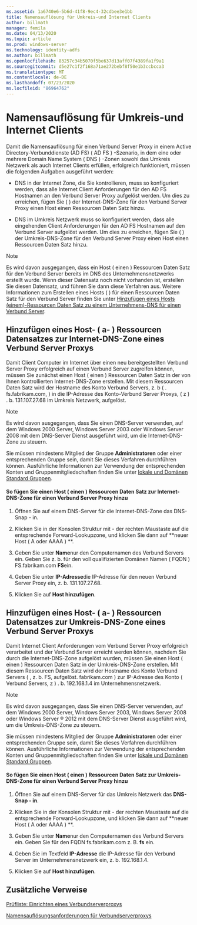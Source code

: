 ```yaml
---
ms.assetid: 1a6740e6-5b6d-41f8-9ec4-32cdbee3e1bb
title: Namensauflösung für Umkreis-und Internet Clients
author: billmath
manager: femila
ms.date: 04/13/2020
ms.topic: article
ms.prod: windows-server
ms.technology: identity-adfs
ms.author: billmath
ms.openlocfilehash: 83257c34b5070f5be637d13aff07f4389fa1f9a1
ms.sourcegitcommit: d5e27c1f2f168a71ae272bebf8f50e1b3ccbcca3
ms.translationtype: MT
ms.contentlocale: de-DE
ms.lasthandoff: 07/23/2020
ms.locfileid: "86964762"
---
```

# <a name="name-resolution-for-perimeter-and-internet-clients"></a>Namensauflösung für Umkreis-und Internet Clients


Damit die Namensauflösung für einen Verbund Server Proxy in einem Active Directory-Verbunddienste (AD FS) \( AD FS \) -Szenario, in dem eine oder mehrere Domain Name System \( DNS \) -Zonen sowohl das Umkreis Netzwerk als auch Internet Clients erfüllen, erfolgreich funktioniert, müssen die folgenden Aufgaben ausgeführt werden:  
  
-   DNS in der Internet Zone, die Sie kontrollieren, muss so konfiguriert werden, dass alle Internet Client Anforderungen für den AD FS Hostnamen an den Verbund Server Proxy aufgelöst werden. Um dies zu erreichen, fügen Sie \( \) der Internet-DNS-Zone für den Verbund Server Proxy einen Host einen Ressourcen Daten Satz hinzu.  
  
-   DNS im Umkreis Netzwerk muss so konfiguriert werden, dass alle eingehenden Client Anforderungen für den AD FS Hostnamen auf den Verbund Server aufgelöst werden. Um dies zu erreichen, fügen Sie \( \) der Umkreis-DNS-Zone für den Verbund Server Proxy einen Host einen Ressourcen Daten Satz hinzu.  
  
> [!NOTE]  
> Es wird davon ausgegangen, dass ein Host \( einen \) Ressourcen Daten Satz für den Verbund Server bereits im DNS des Unternehmensnetzwerks erstellt wurde. Wenn dieser Datensatz noch nicht vorhanden ist, erstellen Sie diesen Datensatz, und führen Sie dann diese Verfahren aus. Weitere Informationen zum Erstellen eines Hosts \( \) für einen Ressourcen Daten Satz für den Verbund Server finden Sie unter [Hinzufügen eines Hosts &#40;einem&#41;-Ressourcen Daten Satz zu einem Unternehmens-DNS für einen Verbund Server](Add-a-Host--A--Resource-Record-to-Corporate-DNS-for-a-Federation-Server.md).  
  
## <a name="add-a-host-a-resource-record-to-the-internet-dns-zone-for-a-federation-server-proxy"></a>Hinzufügen eines Host- \( a- \) Ressourcen Datensatzes zur Internet-DNS-Zone eines Verbund Server Proxys  
Damit Client Computer im Internet über einen neu bereitgestellten Verbund Server Proxy erfolgreich auf einen Verbund Server zugreifen können, müssen Sie zunächst einen Host \( einen \) Ressourcen Daten Satz in der von Ihnen kontrollierten Internet-DNS-Zone erstellen. Mit diesem Ressourcen Daten Satz wird der Hostname des Konto Verbund Servers, z. b \( . fs.fabrikam.com, \) in die IP-Adresse des Konto-Verbund Server Proxys, \( z \) . b. 131.107.27.68 im Umkreis Netzwerk, aufgelöst.  
  
> [!NOTE]  
> Es wird davon ausgegangen, dass Sie einen DNS-Server verwenden, auf dem Windows 2000 Server, Windows Server 2003 oder Windows Server 2008 mit dem DNS-Server Dienst ausgeführt wird, um die Internet-DNS-Zone zu steuern.  
  
Sie müssen mindestens Mitglied der Gruppe **Administratoren** oder einer entsprechenden Gruppe sein, damit Sie dieses Verfahren durchführen können.  Ausführliche Informationen zur Verwendung der entsprechenden Konten und Gruppenmitgliedschaften finden Sie unter [lokale und Domänen Standard Gruppen](https://go.microsoft.com/fwlink/?LinkId=83477).   
  
#### <a name="to-add-a-host-a-resource-record-to-the-internet-dns-zone-for-a-federation-server-proxy"></a>So fügen Sie einen Host \( einen \) Ressourcen Daten Satz zur Internet-DNS-Zone für einen Verbund Server Proxy hinzu  
  
1.  Öffnen Sie auf einem DNS-Server für die Internet-DNS-Zone das DNS-Snap \- in.  
  
2.  Klicken Sie in der Konsolen Struktur mit \- der rechten Maustaste auf die entsprechende Forward-Lookupzone, und klicken Sie dann auf **neuer Host \( A oder AAAA \) **.  
  
3.  Geben Sie unter **Name**nur den Computernamen des Verbund Servers ein. Geben Sie z. b. für den voll qualifizierten Domänen Namen \( FQDN \) FS.fabrikam.com **FS**ein.  
  
4.  Geben Sie unter **IP-Adresse**die IP-Adresse für den neuen Verbund Server Proxy ein, z. b. 131.107.27.68.  
  
5.  Klicken Sie auf **Host hinzufügen**.  
  
## <a name="add-a-host-a-resource-record-to-the-perimeter-dns-zone-for-a-federation-server-proxy"></a>Hinzufügen eines Host- \( a- \) Ressourcen Datensatzes zur Umkreis-DNS-Zone eines Verbund Server Proxys  
Damit Internet Client Anforderungen vom Verbund Server Proxy erfolgreich verarbeitet und der Verbund Server erreicht werden können, nachdem Sie durch die Internet-DNS-Zone aufgelöst wurden, müssen Sie einen Host \( einen \) Ressourcen Daten Satz in der Umkreis-DNS-Zone erstellen. Mit diesem Ressourcen Daten Satz wird der Hostname des Konto Verbund Servers \( , z. b. FS, aufgelöst. fabrikam.com \) zur IP-Adresse des Konto \( Verbund Servers, z \) . b. 192.168.1.4 im Unternehmensnetzwerk.  
  
> [!NOTE]  
> Es wird davon ausgegangen, dass Sie einen DNS-Server verwenden, auf dem Windows 2000 Server, Windows Server 2003, Windows Server 2008 oder Windows Server &reg; 2012 mit dem DNS-Server Dienst ausgeführt wird, um die Umkreis-DNS-Zone zu steuern.  
  
Sie müssen mindestens Mitglied der Gruppe **Administratoren** oder einer entsprechenden Gruppe sein, damit Sie dieses Verfahren durchführen können.  Ausführliche Informationen zur Verwendung der entsprechenden Konten und Gruppenmitgliedschaften finden Sie unter [lokale und Domänen Standard Gruppen](https://go.microsoft.com/fwlink/?LinkId=83477).   
  
#### <a name="to-add-a-host-a-resource-record-to-the-perimeter-dns-zone-for-a-federation-server-proxy"></a>So fügen Sie einen Host \( einen \) Ressourcen Daten Satz zur Umkreis-DNS-Zone für einen Verbund Server Proxy hinzu  
  
1.  Öffnen Sie auf einem DNS-Server für das Umkreis Netzwerk das **DNS-Snap \- in**.  
  
2.  Klicken Sie in der Konsolen Struktur mit \- der rechten Maustaste auf die entsprechende Forward-Lookupzone, und klicken Sie dann auf **neuer Host \( A oder AAAA \) **.  
  
3.  Geben Sie unter **Name**nur den Computernamen des Verbund Servers ein. Geben Sie für den FQDN fs.fabrikam.com z. B. **fs** ein.  
  
4.  Geben Sie im Textfeld **IP-Adresse** die IP-Adresse für den Verbund Server im Unternehmensnetzwerk ein, z. b. 192.168.1.4.  
  
5.  Klicken Sie auf **Host hinzufügen**.  
  
## <a name="additional-references"></a>Zusätzliche Verweise  
[Prüfliste: Einrichten eines Verbundserverproxys](Checklist--Setting-Up-a-Federation-Server-Proxy.md)  
  
[Namensauflösungsanforderungen für Verbundserverproxys](/previous-versions/windows/it-pro/windows-server-2012-R2-and-2012/dd807055(v=ws.11))  
  
